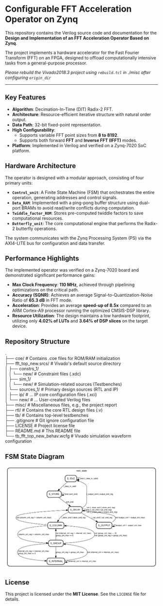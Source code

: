 # Configurable FFT Acceleration Operator on Zynq

This repository contains the Verilog source code and documentation for the **Design and Implementation of an FFT Acceleration Operator Based on Zynq**.

The project implements a hardware accelerator for the Fast Fourier Transform (FFT) on an FPGA, designed to offload computationally intensive tasks from a general-purpose processor.

*Please rebuild the Vivado2018.3 project using `rebuild.tcl` in ./misc after configuring `origin_dir`*

---

## Key Features

- **Algorithm**: Decimation-In-Time (DIT) Radix-2 FFT.
- **Architecture**: Resource-efficient iterative structure with natural order output.
- **Data Path**: 32-bit fixed-point representation.
- **High Configurability**:
    - Supports variable FFT point sizes from **8 to 8192**.
    - Supports both forward **FFT** and **Inverse FFT (IFFT)** modes.
- **Platform**: Implemented in Verilog and verified on a Zynq-7020 SoC platform.

## Hardware Architecture

The operator is designed with a modular approach, consisting of four primary units:
- **`Control_unit`**: A Finite State Machine (FSM) that orchestrates the entire operation, generating addresses and control signals.
- **`Data_RAM`**: Implemented with a ping-pong buffer structure using dual-port BRAMs to avoid read/write conflicts during computation.
- **`Twiddle_factor_ROM`**: Stores pre-computed twiddle factors to save computational resources.
- **`Butterfly_unit`**: The core computational engine that performs the Radix-2 butterfly operations.

The system communicates with the Zynq Processing System (PS) via the AXI4-LITE bus for configuration and data transfer.

## Performance Highlights

The implemented operator was verified on a Zynq-7020 board and demonstrated significant performance gains:

- **Max Clock Frequency**: **110 MHz**, achieved through pipelining optimizations on the critical path.
- **Accuracy (SQNR)**: Achieves an average Signal-to-Quantization-Noise Ratio of **65.3 dB** in FFT mode.
- **Acceleration**: Provides an average **speed-up of 8.5x** compared to an ARM Cortex-A9 processor running the optimized CMSIS-DSP library.
- **Resource Utilization**: The design maintains a low hardware footprint, utilizing only **4.02% of LUTs** and **3.64% of DSP slices** on the target device.

## Repository Structure
.  
├── coe/                           # Contains .coe files for ROM/RAM initialization  
├── fft_top_new.srcs/              # Vivado's default source directory  
│   ├── constrs_1/  
│   │   └── new/                   # Constraint files (.xdc)  
│   ├── sim_1/  
│   │   └── new/                   # Simulation-related sources (Testbenches)  
│   └── sources_1/                 # Primary design sources (RTL and IP)  
│       ├── ip/                    # ... IP core configuration files (.xci)  
│       └── new/                   # ... User-created Verilog files  
├── misc/                          # Miscellaneous files, e.g., the project report  
├── rtl/                           # Contains the core RTL design files (.v)  
├── tb/                            # Contains top-level testbenches  
├── .gitignore                     # Git ignore configuration file  
├── LICENSE                        # Project license file  
├── README.md                      # This README file  
└── tb_fft_top_new_behav.wcfg      # Vivado simulation waveform configuration  

## FSM State Diagram

![Loading svg failed](./misc/my_fsm_0.svg)

## License

This project is licensed under the **MIT License**. See the `LICENSE` file for details.
